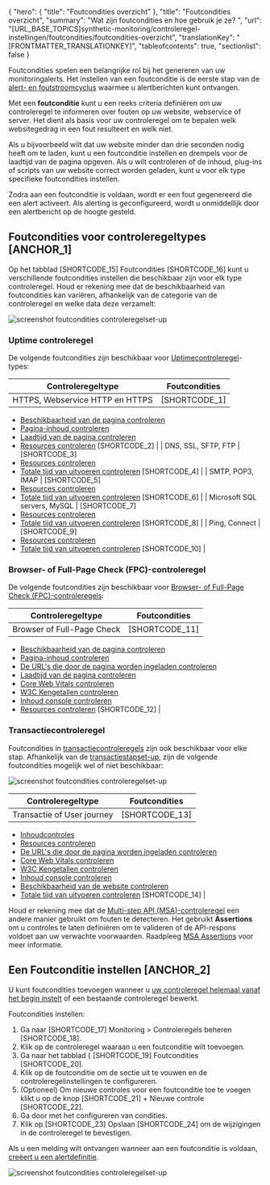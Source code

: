 {
  "hero": {
    "title": "Foutcondities overzicht"
  },
  "title": "Foutcondities overzicht",
  "summary": "Wat zijn foutcondities en hoe gebruik je ze? ",
  "url": "[URL_BASE_TOPICS]synthetic-monitoring/controleregel-instellingen/foutcondities/foutcondities-overzicht",
  "translationKey": "[FRONTMATTER_TRANSLATIONKEY]",
  "tableofcontents": true,
  "sectionlist": false
}

Foutcondities spelen een belangrijke rol bij het genereren van uw monitoringalerts. Het instellen van een foutconditie is de eerste stap van de [alert- en foutstroomcyclus]([LINK_URL_1]) waarmee u alertberichten kunt ontvangen.

Met een **foutconditie** kunt u een reeks criteria definiëren om uw controleregel te informeren over fouten op uw website, webservice of server. Het dient als basis voor uw controleregel om te bepalen welk websitegedrag in een fout resulteert en welk niet.

Als u bijvoorbeeld wilt dat uw website minder dan drie seconden nodig heeft om te laden, kunt u een foutconditie instellen en drempels voor de laadtijd van de pagina opgeven. Als u wilt controleren of de inhoud, plug-ins of scripts van uw website correct worden geladen, kunt u voor elk type specifieke foutcondities instellen.

Zodra aan een foutconditie is voldaan, wordt er een fout gegenereerd die een alert activeert. Als alerting is geconfigureerd, wordt u onmiddellijk door een alertbericht op de hoogte gesteld.

## Foutcondities voor controleregeltypes [ANCHOR_1]

Op het tabblad [SHORTCODE_15] Foutcondities  [SHORTCODE_16] kunt u verschillende foutcondities instellen die beschikbaar zijn voor elk type controleregel. Houd er rekening mee dat de beschikbaarheid van foutcondities kan variëren, afhankelijk van de categorie van de controleregel en welke data deze verzamelt:

![screenshot foutcondities controleregelset-up]([LINK_URL_2])

### Uptime controleregel

De volgende foutcondities zijn beschikbaar voor [Uptimecontroleregel]([LINK_URL_3])-types:

| Controleregeltype | Foutcondities | 
|--|--|
| HTTPS, Webservice HTTP en HTTPS | [SHORTCODE_1] 
- [Beschikbaarheid van de pagina controleren]([LINK_URL_4]) 
- [Pagina-inhoud controleren]([LINK_URL_5])
- [Laadtijd van de pagina controleren]([LINK_URL_6])
- [Resources controleren]([LINK_URL_7])
[SHORTCODE_2] |
| DNS, SSL, SFTP, FTP | [SHORTCODE_3]
- [Resources controleren]([LINK_URL_8])
- [Totale tijd van uitvoeren controleren]([LINK_URL_9])
[SHORTCODE_4] |
| SMTP, POP3, IMAP | [SHORTCODE_5]
- [Resources controleren]([LINK_URL_10])
- [Totale tijd van uitvoeren controleren]([LINK_URL_11])
[SHORTCODE_6] |
| Microsoft SQL servers,  MySQL | [SHORTCODE_7]
- [Resources controleren]([LINK_URL_12])
- [Totale tijd van uitvoeren controleren]([LINK_URL_13])
[SHORTCODE_8] |
| Ping, Connect | [SHORTCODE_9]
- [Resources controleren]([LINK_URL_14])
- [Totale tijd van uitvoeren controleren]([LINK_URL_15])
[SHORTCODE_10] |

### Browser- of Full-Page Check (FPC)-controleregel

De volgende foutcondities zijn beschikbaar voor [Browser- of Full-Page Check (FPC)-controleregels]([LINK_URL_16]):

| Controleregeltype | Foutcondities |
|--|--|
| Browser of Full-Page Check | [SHORTCODE_11]

- [Beschikbaarheid van de pagina controleren]([LINK_URL_17]) 
- [Pagina-inhoud controleren]([LINK_URL_18])
- [De URL's die door de pagina worden ingeladen controleren]([LINK_URL_19]) 
- [Laadtijd van de pagina controleren]([LINK_URL_20])
- [Core Web Vitals controleren]([LINK_URL_21])
- [W3C Kengetallen controleren]([LINK_URL_22])
- [Inhoud console controleren]([LINK_URL_23])
- [Resources controleren]([LINK_URL_24])
[SHORTCODE_12] |

### Transactiecontroleregel

Foutcondities in [transactiecontroleregels]([LINK_URL_25]) zijn ook beschikbaar voor elke stap. Afhankelijk van de [transactiestapset-up]([LINK_URL_26]), zijn de volgende foutcondities mogelijk wel of niet beschikbaar:

![screenshot foutcondities controleregelset-up]([LINK_URL_27])

| Controleregeltype | Foutcondities |
|--|--|
| Transactie of User journey | [SHORTCODE_13] 
- [Inhoudcontroles]([LINK_URL_28])
- [Resources controleren]([LINK_URL_29])
- [De URL's die door de pagina worden ingeladen controleren]([LINK_URL_30]) 
- [Core Web Vitals controleren]([LINK_URL_31])
- [W3C Kengetallen controleren]([LINK_URL_32])
- [Inhoud console controleren]([LINK_URL_33])
- [Beschikbaarheid van de website controleren]([LINK_URL_34]) 
- [Totale tijd van uitvoeren controleren]([LINK_URL_35])
[SHORTCODE_14] |

Houd er rekening mee dat de [Multi-step API (MSA)-controleregel]([LINK_URL_36]) een andere manier gebruikt om fouten te detecteren. Het gebruikt **Assertions** om u controles te laten definiëren om te valideren of de API-respons voldoet aan uw verwachte voorwaarden. Raadpleeg [MSA Assertions]([LINK_URL_37]) voor meer informatie.

## Een Foutconditie instellen [ANCHOR_2]

U kunt foutcondities toevoegen wanneer u [uw controleregel helemaal vanaf het begin instelt]([LINK_URL_38]) of een bestaande controleregel bewerkt.

Foutcondities instellen:

1. Ga naar [SHORTCODE_17] Monitoring > Controleregels beheren [SHORTCODE_18].
2. Klik op de controleregel waaraan u een foutconditie wilt toevoegen.
3. Ga naar het tabblad { [SHORTCODE_19] Foutcondities [SHORTCODE_20].
4. Klik op de foutconditie om de sectie uit te vouwen en de controleregelinstellingen te configureren.
5. (Optioneel) Om nieuwe controles voor een foutconditie toe te voegen klikt u op de knop [SHORTCODE_21] \+ Nieuwe controle [SHORTCODE_22].
6. Ga door met het configureren van condities.
7. Klik op [SHORTCODE_23] Opslaan [SHORTCODE_24] om de wijzigingen in de controleregel te bevestigen.

Als u een melding wilt ontvangen wanneer aan een foutconditie is voldaan, [creëert u een alertdefinitie]([LINK_URL_39]).

![screenshot foutcondities controleregelset-up]([LINK_URL_40])